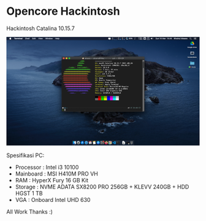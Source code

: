 # Opencore Hackintosh
Hackintosh Catalina 10.15.7

![Catalina 10.15.7](https://github.com/khoirulaksara/Opencore-Hackintosh/blob/main/Screen%20Shot%202021-03-14%20at%2014.44.24.png?raw=true)

Spesifikasi PC:
- Processor : Intel i3 10100
- Mainboard : MSI H410M PRO VH
- RAM : HyperX Fury 16 GB Kit
- Storage : NVME ADATA SX8200 PRO 256GB + KLEVV 240GB + HDD HGST 1 TB
- VGA : Onboard Intel UHD 630
 
 All Work Thanks :)
 
